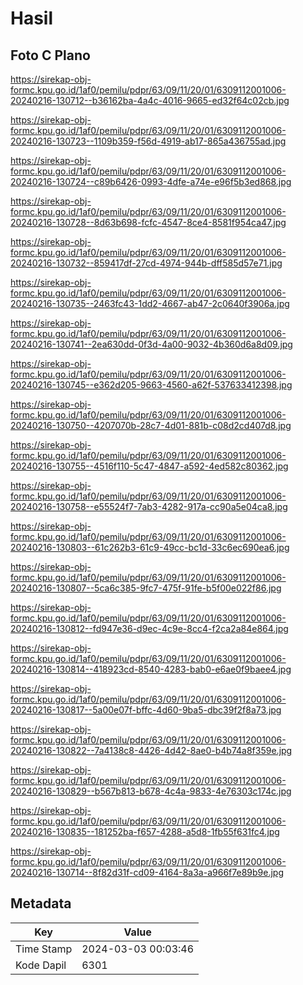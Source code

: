 # Hasil

## Foto C Plano

https://sirekap-obj-formc.kpu.go.id/1af0/pemilu/pdpr/63/09/11/20/01/6309112001006-20240216-130712--b36162ba-4a4c-4016-9665-ed32f64c02cb.jpg

https://sirekap-obj-formc.kpu.go.id/1af0/pemilu/pdpr/63/09/11/20/01/6309112001006-20240216-130723--1109b359-f56d-4919-ab17-865a436755ad.jpg

https://sirekap-obj-formc.kpu.go.id/1af0/pemilu/pdpr/63/09/11/20/01/6309112001006-20240216-130724--c89b6426-0993-4dfe-a74e-e96f5b3ed868.jpg

https://sirekap-obj-formc.kpu.go.id/1af0/pemilu/pdpr/63/09/11/20/01/6309112001006-20240216-130728--8d63b698-fcfc-4547-8ce4-8581f954ca47.jpg

https://sirekap-obj-formc.kpu.go.id/1af0/pemilu/pdpr/63/09/11/20/01/6309112001006-20240216-130732--859417df-27cd-4974-944b-dff585d57e71.jpg

https://sirekap-obj-formc.kpu.go.id/1af0/pemilu/pdpr/63/09/11/20/01/6309112001006-20240216-130735--2463fc43-1dd2-4667-ab47-2c0640f3906a.jpg

https://sirekap-obj-formc.kpu.go.id/1af0/pemilu/pdpr/63/09/11/20/01/6309112001006-20240216-130741--2ea630dd-0f3d-4a00-9032-4b360d6a8d09.jpg

https://sirekap-obj-formc.kpu.go.id/1af0/pemilu/pdpr/63/09/11/20/01/6309112001006-20240216-130745--e362d205-9663-4560-a62f-537633412398.jpg

https://sirekap-obj-formc.kpu.go.id/1af0/pemilu/pdpr/63/09/11/20/01/6309112001006-20240216-130750--4207070b-28c7-4d01-881b-c08d2cd407d8.jpg

https://sirekap-obj-formc.kpu.go.id/1af0/pemilu/pdpr/63/09/11/20/01/6309112001006-20240216-130755--4516f110-5c47-4847-a592-4ed582c80362.jpg

https://sirekap-obj-formc.kpu.go.id/1af0/pemilu/pdpr/63/09/11/20/01/6309112001006-20240216-130758--e55524f7-7ab3-4282-917a-cc90a5e04ca8.jpg

https://sirekap-obj-formc.kpu.go.id/1af0/pemilu/pdpr/63/09/11/20/01/6309112001006-20240216-130803--61c262b3-61c9-49cc-bc1d-33c6ec690ea6.jpg

https://sirekap-obj-formc.kpu.go.id/1af0/pemilu/pdpr/63/09/11/20/01/6309112001006-20240216-130807--5ca6c385-9fc7-475f-91fe-b5f00e022f86.jpg

https://sirekap-obj-formc.kpu.go.id/1af0/pemilu/pdpr/63/09/11/20/01/6309112001006-20240216-130812--fd947e36-d9ec-4c9e-8cc4-f2ca2a84e864.jpg

https://sirekap-obj-formc.kpu.go.id/1af0/pemilu/pdpr/63/09/11/20/01/6309112001006-20240216-130814--418923cd-8540-4283-bab0-e6ae0f9baee4.jpg

https://sirekap-obj-formc.kpu.go.id/1af0/pemilu/pdpr/63/09/11/20/01/6309112001006-20240216-130817--5a00e07f-bffc-4d60-9ba5-dbc39f2f8a73.jpg

https://sirekap-obj-formc.kpu.go.id/1af0/pemilu/pdpr/63/09/11/20/01/6309112001006-20240216-130822--7a4138c8-4426-4d42-8ae0-b4b74a8f359e.jpg

https://sirekap-obj-formc.kpu.go.id/1af0/pemilu/pdpr/63/09/11/20/01/6309112001006-20240216-130829--b567b813-b678-4c4a-9833-4e76303c174c.jpg

https://sirekap-obj-formc.kpu.go.id/1af0/pemilu/pdpr/63/09/11/20/01/6309112001006-20240216-130835--181252ba-f657-4288-a5d8-1fb55f631fc4.jpg

https://sirekap-obj-formc.kpu.go.id/1af0/pemilu/pdpr/63/09/11/20/01/6309112001006-20240216-130714--8f82d31f-cd09-4164-8a3a-a966f7e89b9e.jpg


## Metadata

| Key        | Value               |
| ---------- | ------------------- |
| Time Stamp | 2024-03-03 00:03:46 |
| Kode Dapil | 6301                |



